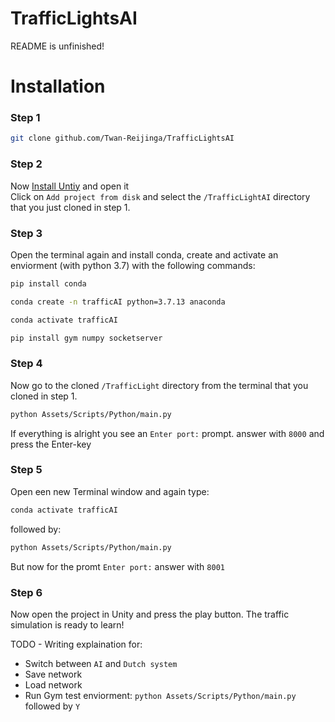 # TrafficLightsAI
README is unfinished!

# Installation
### Step 1
```bash
git clone github.com/Twan-Reijinga/TrafficLightsAI
```

### Step 2

Now [Install Untiy](https://store.unity.com/download) and open it <br>
Click on ```Add project from disk``` and select the ```/TrafficLightAI``` directory that you just cloned in step 1.

### Step 3
Open the terminal again and install conda, create and activate an enviorment (with python 3.7) with the following commands:
```bash
pip install conda

conda create -n trafficAI python=3.7.13 anaconda

conda activate trafficAI

pip install gym numpy socketserver
```

### Step 4
Now go to the cloned ```/TrafficLight``` directory from the terminal that you cloned in step 1.

```bash
python Assets/Scripts/Python/main.py
```

If everything is alright you see an ```Enter port:``` prompt. answer with ```8000``` and press the Enter-key

### Step 5
Open een new Terminal window and again type:
```bash
conda activate trafficAI
```
followed by:
```bash
python Assets/Scripts/Python/main.py
```

But now for the promt ```Enter port:``` answer with ```8001```

### Step 6
Now open the project in Unity and press the play button. The traffic simulation is ready to learn!

TODO - Writing explaination for:
- Switch between ```AI``` and ```Dutch system```
- Save network
- Load network
- Run Gym test enviorment: ```python Assets/Scripts/Python/main.py``` followed by ```Y```

